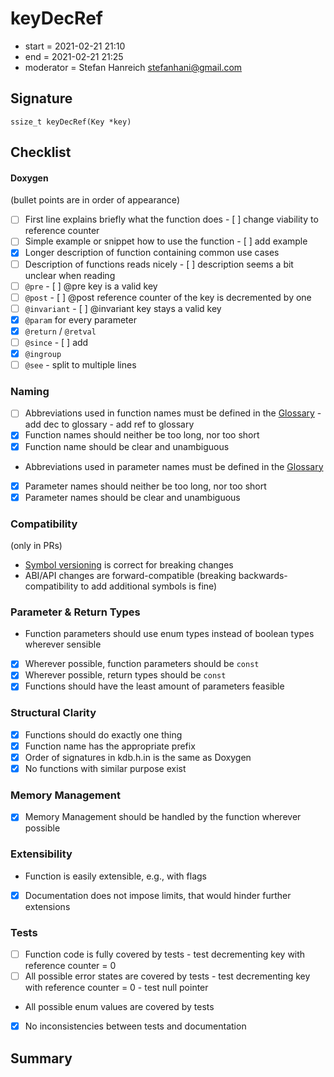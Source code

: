 # keyDecRef

- start = 2021-02-21 21:10
- end = 2021-02-21 21:25
- moderator = Stefan Hanreich <stefanhani@gmail.com>

## Signature

`ssize_t keyDecRef(Key *key)`

## Checklist

#### Doxygen

(bullet points are in order of appearance)

- [ ] First line explains briefly what the function does - [ ] change viability to reference counter
- [ ] Simple example or snippet how to use the function - [ ] add example
- [x] Longer description of function containing common use cases
- [ ] Description of functions reads nicely - [ ] description seems a bit unclear when reading
- [ ] `@pre` - [ ] @pre key is a valid key
- [ ] `@post` - [ ] @post reference counter of the key is decremented by one
- [ ] `@invariant` - [ ] @invariant key stays a valid key
- [x] `@param` for every parameter
- [x] `@return` / `@retval`
- [ ] `@since` - [ ] add
- [x] `@ingroup`
- [ ] `@see` - split to multiple lines

### Naming

- [ ] Abbreviations used in function names must be defined in the
      [Glossary](/doc/help/elektra-glossary.md) - add dec to glossary - add ref to glossary
- [x] Function names should neither be too long, nor too short
- [x] Function name should be clear and unambiguous
- Abbreviations used in parameter names must be defined in the
  [Glossary](/doc/help/elektra-glossary.md)
- [x] Parameter names should neither be too long, nor too short
- [x] Parameter names should be clear and unambiguous

### Compatibility

(only in PRs)

- [Symbol versioning](/doc/dev/symbol-versioning.md)
  is correct for breaking changes
- ABI/API changes are forward-compatible (breaking backwards-compatibility
  to add additional symbols is fine)

### Parameter & Return Types

- Function parameters should use enum types instead of boolean types
  wherever sensible
- [x] Wherever possible, function parameters should be `const`
- [x] Wherever possible, return types should be `const`
- [x] Functions should have the least amount of parameters feasible

### Structural Clarity

- [x] Functions should do exactly one thing
- [x] Function name has the appropriate prefix
- [x] Order of signatures in kdb.h.in is the same as Doxygen
- [x] No functions with similar purpose exist

### Memory Management

- [x] Memory Management should be handled by the function wherever possible

### Extensibility

- Function is easily extensible, e.g., with flags
- [x] Documentation does not impose limits, that would hinder further extensions

### Tests

- [ ] Function code is fully covered by tests - test decrementing key with reference counter = 0
- [ ] All possible error states are covered by tests - test decrementing key with reference counter = 0 - test null pointer
- All possible enum values are covered by tests
- [x] No inconsistencies between tests and documentation

## Summary
